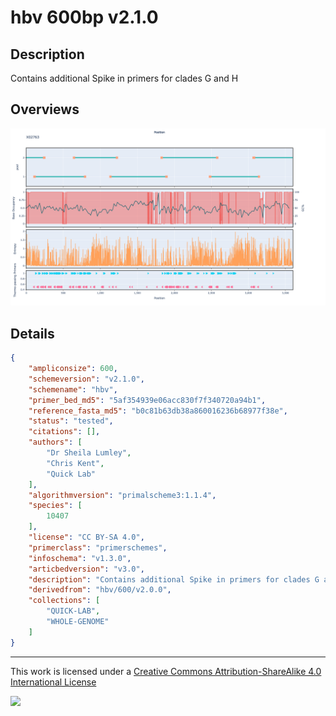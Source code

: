 # hbv 600bp v2.1.0

## Description

Contains additional Spike in primers for clades G and H

## Overviews

![X02763.png](work/X02763.png)

## Details

```json
{
    "ampliconsize": 600,
    "schemeversion": "v2.1.0",
    "schemename": "hbv",
    "primer_bed_md5": "5af354939e06acc830f7f340720a94b1",
    "reference_fasta_md5": "b0c81b63db38a860016236b68977f38e",
    "status": "tested",
    "citations": [],
    "authors": [
        "Dr Sheila Lumley",
        "Chris Kent",
        "Quick Lab"
    ],
    "algorithmversion": "primalscheme3:1.1.4",
    "species": [
        10407
    ],
    "license": "CC BY-SA 4.0",
    "primerclass": "primerschemes",
    "infoschema": "v1.3.0",
    "articbedversion": "v3.0",
    "description": "Contains additional Spike in primers for clades G and H",
    "derivedfrom": "hbv/600/v2.0.0",
    "collections": [
        "QUICK-LAB",
        "WHOLE-GENOME"
    ]
}
```



------------------------------------------------------------------------

This work is licensed under a [Creative Commons Attribution-ShareAlike 4.0 International License](http://creativecommons.org/licenses/by-sa/4.0/) 

![](https://i.creativecommons.org/l/by-sa/4.0/88x31.png)